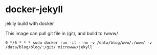 # docker-jekyll
jeklly build with docker

This image can pull git file in /git/, and bulld to /www/ .

```
0 */6 * * * sudo docker run -it --rm -v /data/blog/www/:/www/ -v /data/blog/blog/:/git/ microwww/jekyll
```
